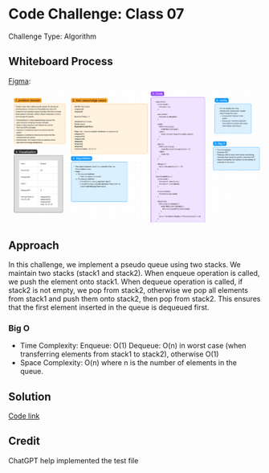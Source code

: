 
# Code Challenge: Class 07
Challenge Type: Algorithm


## Whiteboard Process
[Figma](https://www.figma.com/file/jmvbc5xh4SekB9ZSI23vbg/Code-Challenge-11%3A-stack-queue-pseudo?type=whiteboard&node-id=0-1&t=7RN4HUlZADyw1uIr-0): ![alt text](image.png)


## Approach
In this challenge, we implement a pseudo queue using two stacks. We maintain two stacks (stack1 and stack2). When enqueue operation is called, we push the element onto stack1. When dequeue operation is called, if stack2 is not empty, we pop from stack2, otherwise we pop all elements from stack1 and push them onto stack2, then pop from stack2. This ensures that the first element inserted in the queue is dequeued first.

### Big O
- Time Complexity:
Enqueue: O(1)
Dequeue: O(n) in worst case (when transferring elements from stack1 to stack2), otherwise O(1)
- Space Complexity: O(n) where n is the number of elements in the queue.


## Solution
[Code link](./pseudoQ.js)

## Credit
ChatGPT help implemented the test file




